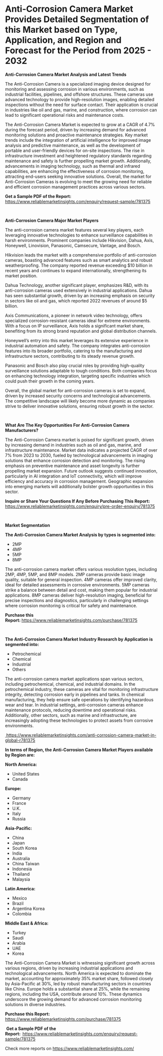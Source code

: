 <p><h1>Anti-Corrosion Camera Market Provides Detailed Segmentation of this Market based on Type, Application, and Region and Forecast for the Period from 2025 - 2032</h1></p><p><strong>Anti-Corrosion Camera Market Analysis and Latest Trends</strong></p>
<p><p>The Anti-Corrosion Camera is a specialized imaging device designed for monitoring and assessing corrosion in various environments, such as industrial facilities, pipelines, and offshore structures. These cameras use advanced technology to provide high-resolution images, enabling detailed inspections without the need for surface contact. Their application is crucial in industries like oil and gas, marine, and construction, where corrosion can lead to significant operational risks and maintenance costs.</p><p>The Anti-Corrosion Camera Market is expected to grow at a CAGR of 4.7% during the forecast period, driven by increasing demand for advanced monitoring solutions and proactive maintenance strategies. Key market trends include the integration of artificial intelligence for improved image analysis and predictive maintenance, as well as the development of portable and user-friendly devices for on-site inspections. The rise in infrastructure investment and heightened regulatory standards regarding maintenance and safety is further propelling market growth. Additionally, advancements in imaging technology, such as thermal and infrared capabilities, are enhancing the effectiveness of corrosion monitoring, attracting end-users seeking innovative solutions. Overall, the market for Anti-Corrosion Cameras is evolving to meet the growing need for reliable and efficient corrosion management practices across various sectors.</p></p>
<p><strong>Get a Sample PDF of the Report:&nbsp;</strong> <a href="https://www.reliablemarketinsights.com/enquiry/request-sample/781375?utm_campaign=1938&utm_medium=2&utm_source=Github&utm_content=ia&utm_term=26032025&utm_id=anti-corrosion-camera">https://www.reliablemarketinsights.com/enquiry/request-sample/781375</a></p>
<p>&nbsp;</p>
<p><strong>Anti-Corrosion Camera Major Market Players</strong></p>
<p><p>The anti-corrosion camera market features several key players, each leveraging innovative technologies to enhance surveillance capabilities in harsh environments. Prominent companies include Hikvision, Dahua, Axis, Honeywell, Linovision, Panasonic, Camsecure, Vantage, and Bosch.</p><p>Hikvision leads the market with a comprehensive portfolio of anti-corrosion cameras, boasting advanced features such as smart analytics and robust weatherproofing. The company reported revenue exceeding $10 billion in recent years and continues to expand internationally, strengthening its market position.</p><p>Dahua Technology, another significant player, emphasizes R&D, with its anti-corrosion cameras used extensively in industrial applications. Dahua has seen substantial growth, driven by an increasing emphasis on security in sectors like oil and gas, which reported 2022 revenues of around $5 billion.</p><p>Axis Communications, a pioneer in network video technology, offers specialized corrosion-resistant cameras ideal for extreme environments. With a focus on IP surveillance, Axis holds a significant market share, benefiting from its strong brand reputation and global distribution channels.</p><p>Honeywell’s entry into this market leverages its extensive experience in industrial automation and safety. The company integrates anti-corrosion features into its broader portfolio, catering to the manufacturing and infrastructure sectors, contributing to its steady revenue growth.</p><p>Panasonic and Bosch also play crucial roles by providing high-quality surveillance solutions adaptable to tough conditions. Both companies focus on enhancing technology integration, targeting specific industries which could push their growth in the coming years.</p><p>Overall, the global market for anti-corrosion cameras is set to expand, driven by increased security concerns and technological advancements. The competitive landscape will likely become more dynamic as companies strive to deliver innovative solutions, ensuring robust growth in the sector.</p></p>
<p>&nbsp;</p>
<p><strong>What Are The Key Opportunities For Anti-Corrosion Camera Manufacturers?</strong></p>
<p><p>The Anti-Corrosion Camera market is poised for significant growth, driven by increasing demand in industries such as oil and gas, marine, and infrastructure maintenance. Market data indicates a projected CAGR of over 7% from 2023 to 2030, fueled by technological advancements in imaging solutions that enhance corrosion detection and monitoring. The rising emphasis on preventive maintenance and asset longevity is further propelling market expansion. Future outlook suggests continued innovation, particularly in AI integration and IoT connectivity, which will improve efficiency and accuracy in corrosion management. Geographic expansion into emerging markets will additionally bolster growth opportunities in this sector.</p></p>
<p><strong>Inquire or Share Your Questions If Any Before Purchasing This Report:</strong> <a href="https://www.reliablemarketinsights.com/enquiry/pre-order-enquiry/781375?utm_campaign=1938&utm_medium=2&utm_source=Github&utm_content=ia&utm_term=26032025&utm_id=anti-corrosion-camera">https://www.reliablemarketinsights.com/enquiry/pre-order-enquiry/781375</a></p>
<p>&nbsp;</p>
<p><strong>Market Segmentation</strong></p>
<p><strong>The Anti-Corrosion Camera Market Analysis by types is segmented into:</strong></p>
<p><ul><li>2MP</li><li>4MP</li><li>5MP</li><li>8MP</li></ul></p>
<p><p>The anti-corrosion camera market offers various resolution types, including 2MP, 4MP, 5MP, and 8MP models. 2MP cameras provide basic image quality, suitable for general inspection. 4MP cameras offer improved clarity, ideal for detailed assessments in corrosive environments. 5MP cameras strike a balance between detail and cost, making them popular for industrial applications. 8MP cameras deliver high-resolution imaging, beneficial for precise inspections and diagnostics, particularly in challenging settings where corrosion monitoring is critical for safety and maintenance.</p></p>
<p><strong>Purchase this Report:&nbsp;</strong><a href="https://www.reliablemarketinsights.com/purchase/781375?utm_campaign=1938&utm_medium=2&utm_source=Github&utm_content=ia&utm_term=26032025&utm_id=anti-corrosion-camera">https://www.reliablemarketinsights.com/purchase/781375</a></p>
<p>&nbsp;</p>
<p><strong>The Anti-Corrosion Camera Market Industry Research by Application is segmented into:</strong></p>
<p><ul><li>Petrochemical</li><li>Chemical</li><li>Industrial</li><li>Others</li></ul></p>
<p><p>The anti-corrosion camera market applications span various sectors, including petrochemical, chemical, and industrial domains. In the petrochemical industry, these cameras are vital for monitoring infrastructure integrity, detecting corrosion early in pipelines and tanks. In chemical manufacturing, they help ensure safe operations by identifying hazardous wear and tear. In industrial settings, anti-corrosion cameras enhance maintenance protocols, reducing downtime and operational risks. Additionally, other sectors, such as marine and infrastructure, are increasingly adopting these technologies to protect assets from corrosive environments.</p></p>
<p><a href="https://www.reliablemarketinsights.com/anti-corrosion-camera-market-in-global-r781375?utm_campaign=1938&utm_medium=2&utm_source=Github&utm_content=ia&utm_term=26032025&utm_id=anti-corrosion-camera">&nbsp;https://www.reliablemarketinsights.com/anti-corrosion-camera-market-in-global-r781375</a></p>
<p><strong>In terms of Region, the Anti-Corrosion Camera Market Players available by Region are:</strong></p>
<p>
    <p> <strong> North America: </strong>
        <ul>
            <li>United States</li>
            <li>Canada</li>
        </ul>
        </p> 
    <p> <strong> Europe: </strong>
        <ul>
            <li>Germany</li>
            <li>France</li>
            <li>U.K.</li>
            <li>Italy</li>
            <li>Russia</li>
        </ul>
        </p> 
    <p> <strong> Asia-Pacific: </strong>
        <ul>
            <li>China</li>
            <li>Japan</li>
            <li>South Korea</li>
            <li>India</li>
            <li>Australia</li>
            <li>China Taiwan</li>
            <li>Indonesia</li>
            <li>Thailand</li>
            <li>Malaysia</li>
        </ul>
        </p> 
    <p> <strong> Latin America: </strong>
        <ul>
            <li>Mexico</li>
            <li>Brazil</li>
            <li>Argentina Korea</li>
            <li>Colombia</li>
        </ul>
        </p> 
    <p> <strong> Middle East & Africa: </strong>
        <ul>
            <li>Turkey</li>
            <li>Saudi</li>
            <li>Arabia</li>
            <li>UAE</li>
            <li>Korea</li>
        </ul>
    </p>
    </p>
<p><p>The Anti-Corrosion Camera Market is witnessing significant growth across various regions, driven by increasing industrial applications and technological advancements. North America is expected to dominate the market, accounting for approximately 35% market share, followed closely by Asia-Pacific at 30%, led by robust manufacturing sectors in countries like China. Europe holds a substantial share at 25%, while the remaining regions, including the USA, contribute around 10%. These dynamics underscore the growing demand for advanced corrosion monitoring solutions in diverse industries.</p></p>
<p><strong>Purchase this Report: </strong><a href="https://www.reliablemarketinsights.com/purchase/781375?utm_campaign=1938&utm_medium=2&utm_source=Github&utm_content=ia&utm_term=26032025&utm_id=anti-corrosion-camera">https://www.reliablemarketinsights.com/purchase/781375</a></p>
<p>&nbsp;<strong>Get a Sample PDF of the Report:&nbsp;&nbsp;</strong><a href="https://www.reliablemarketinsights.com/enquiry/request-sample/781375?utm_campaign=1938&utm_medium=2&utm_source=Github&utm_content=ia&utm_term=26032025&utm_id=anti-corrosion-camera">https://www.reliablemarketinsights.com/enquiry/request-sample/781375</a></p>
<p><strong></strong></p>
<p>Check more reports on <a href="https://www.reliablemarketinsights.com/?utm_campaign=1938&utm_medium=2&utm_source=Github&utm_content=ia&utm_term=26032025&utm_id=anti-corrosion-camera">https://www.reliablemarketinsights.com/</a></p>
